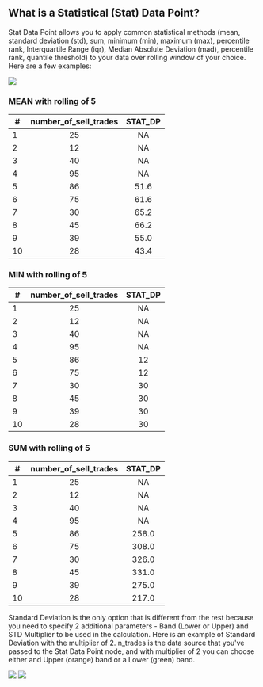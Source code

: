 ## What is a Statistical (Stat) Data Point?

Stat Data Point allows you to apply common statistical methods (mean, standard deviation (std), sum, minimum (min), 
maximum (max), percentile rank, Interquartile Range (iqr), Median Absolute Deviation (mad), percentile rank, quantile threshold) to your data over rolling window of your choice. Here are a few examples:

<img src="/data_nodes/images/stat_dp_mean_example.png" />

### MEAN with rolling of 5
| #  | number_of_sell_trades | STAT_DP |
|----|:---------------------:|:-------:|
| 1  |          25           |   NA    |
| 2  |          12           |   NA    |
| 3  |          40           |   NA    |
| 4  |          95           |   NA    |
| 5  |          86           |  51.6   |
| 6  |          75           |  61.6   |
| 7  |          30           |  65.2   |
| 8  |          45           |  66.2   |
| 9  |          39           |  55.0   |
| 10 |          28           |  43.4   |

### MIN with rolling of 5
| #  | number_of_sell_trades | STAT_DP |
|----|:---------------------:|:-------:|
| 1  |          25           |   NA    |
| 2  |          12           |   NA    |
| 3  |          40           |   NA    |
| 4  |          95           |   NA    |
| 5  |          86           |   12    |
| 6  |          75           |   12    |
| 7  |          30           |   30    |
| 8  |          45           |   30    |
| 9  |          39           |   30    |
| 10 |          28           |   30    |

### SUM with rolling of 5
| #  | number_of_sell_trades | STAT_DP |
|----|:---------------------:|:-------:|
| 1  |          25           |   NA    |
| 2  |          12           |   NA    |
| 3  |          40           |   NA    |
| 4  |          95           |   NA    |
| 5  |          86           |  258.0  |
| 6  |          75           |  308.0  |
| 7  |          30           |  326.0  |
| 8  |          45           |  331.0  |
| 9  |          39           |  275.0  |
| 10 |          28           |  217.0  |


Standard Deviation is the only option that is different from the rest because you need to specify 2 additional 
parameters - Band (Lower or Upper) and STD Multiplier to be used in the calculation.
Here is an example of Standard Deviation with the multiplier of 2. n_trades is the data source that you've passed to 
the Stat Data Point node, and with multiplier of 2 you can choose either and Upper (orange) band or a Lower (green) band.

<img src="/data_nodes/images/stat_dp_std_example.png" />

<img src="/data_nodes/images/stat_data_point_std_example_chart.png" />



